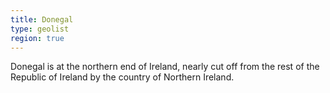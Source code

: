 ```yaml
---
title: Donegal
type: geolist
region: true
---
```

Donegal is at the northern end of Ireland, nearly cut off from the rest of the Republic of Ireland by the country of Northern Ireland. 